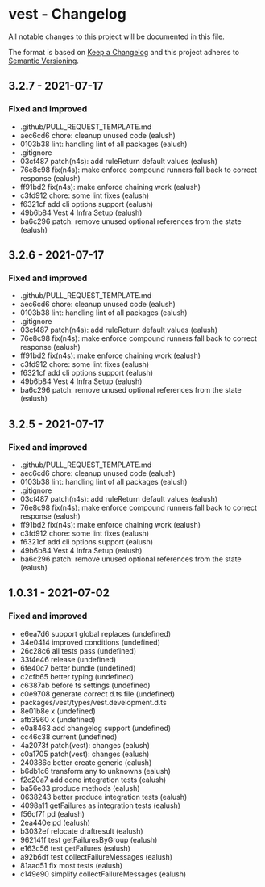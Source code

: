 # vest - Changelog

All notable changes to this project will be documented in this file.

The format is based on [Keep a Changelog](http://keepachangelog.com/en/1.0.0/) and this project adheres to [Semantic Versioning](http://semver.org/spec/v2.0.0.html).

## 3.2.7 - 2021-07-17
### Fixed and improved
- .github/PULL_REQUEST_TEMPLATE.md
- aec6cd6  chore: cleanup unused code (ealush)
- 0103b38  lint: handling lint of all packages (ealush)
- .gitignore
- 03cf487  patch(n4s): add ruleReturn default values (ealush)
- 76e8c98  fix(n4s): make enforce compound runners fall back to correct response (ealush)
- ff91bd2  fix(n4s): make enforce chaining work (ealush)
- c3fd912  chore: some lint fixes (ealush)
- f6321cf  add cli options support (ealush)
- 49b6b84  Vest 4 Infra Setup (ealush)
- ba6c296  patch: remove unused optional references from the state (ealush)

## 3.2.6 - 2021-07-17
### Fixed and improved
- .github/PULL_REQUEST_TEMPLATE.md
- aec6cd6  chore: cleanup unused code (ealush)
- 0103b38  lint: handling lint of all packages (ealush)
- .gitignore
- 03cf487  patch(n4s): add ruleReturn default values (ealush)
- 76e8c98  fix(n4s): make enforce compound runners fall back to correct response (ealush)
- ff91bd2  fix(n4s): make enforce chaining work (ealush)
- c3fd912  chore: some lint fixes (ealush)
- f6321cf  add cli options support (ealush)
- 49b6b84  Vest 4 Infra Setup (ealush)
- ba6c296  patch: remove unused optional references from the state (ealush)

## 3.2.5 - 2021-07-17
### Fixed and improved
- .github/PULL_REQUEST_TEMPLATE.md
- aec6cd6  chore: cleanup unused code (ealush)
- 0103b38  lint: handling lint of all packages (ealush)
- .gitignore
- 03cf487  patch(n4s): add ruleReturn default values (ealush)
- 76e8c98  fix(n4s): make enforce compound runners fall back to correct response (ealush)
- ff91bd2  fix(n4s): make enforce chaining work (ealush)
- c3fd912  chore: some lint fixes (ealush)
- f6321cf  add cli options support (ealush)
- 49b6b84  Vest 4 Infra Setup (ealush)
- ba6c296  patch: remove unused optional references from the state (ealush)

## 1.0.31 - 2021-07-02
### Fixed and improved
- e6ea7d6  support global replaces (undefined)
- 34e0414  improved conditions (undefined)
- 26c28c6  all tests pass (undefined)
- 33f4e46  release (undefined)
- 6fe40c7  better bundle (undefined)
- c2cfb65  better typing (undefined)
- c6387ab  before ts settings (undefined)
- c0e9708  generate correct d.ts file (undefined)
- packages/vest/types/vest.development.d.ts
- 8e01b8e  x (undefined)
- afb3960  x (undefined)
- e0a8463  add changelog support (undefined)
- cc46c38  current (undefined)
- 4a2073f  patch(vest): changes (ealush)
- c0a1705  patch(vest): changes (ealush)
- 240386c  better create generic (ealush)
- b6db1c6  transform any to unknowns (ealush)
- f2c20a7  add done integration tests (ealush)
- ba56e33  produce methods (ealush)
- 0638243  better produce integration tests (ealush)
- 4098a11  getFailures as integration tests (ealush)
- f56cf7f  pd (ealush)
- 2ea440e  pd (ealush)
- b3032ef  relocate draftresult (ealush)
- 962141f  test getFailuresByGroup (ealush)
- e163c56  test getFailures (ealush)
- a92b6df  test collectFailureMessages (ealush)
- 81aad51  fix most tests (ealush)
- c149e90  simplify collectFailureMessages (ealush)
